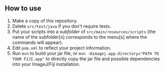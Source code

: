 ## How to use

1. Make a copy of this repository.
1. Delete `src/test/java` if you don't require tests.
1. Put your scripts into a *subfolder* of `src/main/resources/scripts` (the name of the subfolder[s] corresponds to the menu[s] where the commands will appear).
1. Edit `pom.xml` to reflect your project information.
1. Run `mvn` to build your jar file, or `mvn -Dimagej.app.directory="PATH TO YOUR FIJI.app"` to directly copy the jar file and possible dependencies into your ImageJ/Fiji installation.
